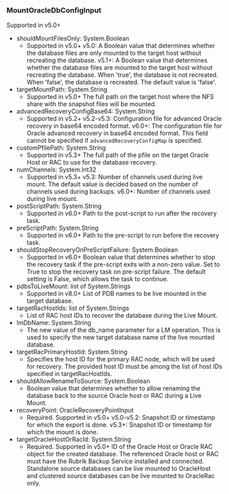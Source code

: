 ### MountOracleDbConfigInput
Supported in v5.0+

- shouldMountFilesOnly: System.Boolean
  - Supported in v5.0+
      v5.0: A Boolean value that determines whether the database files are only mounted to the target host without recreating the database.
      v5.1+: A Boolean value that determines whether the database files are mounted to the target host without recreating the database. When 'true', the database is not recreated. When 'false', the database is recreated. The default value is 'false'.
- targetMountPath: System.String
  - Supported in v5.0+
      The full path on the target host where the NFS share with the snapshot files will be mounted.
- advancedRecoveryConfigBase64: System.String
  - Supported in v5.2+
      v5.2-v5.3: Configuration file for advanced Oracle recovery in base64 encoded format.
      v6.0+: The configuration file for Oracle advanced recovery in base64 encoded format. This field cannot be specified if `advancedRecoveryConfigMap` is specified.
- customPfilePath: System.String
  - Supported in v5.3+
      The full path of the pfile on the target Oracle Host or RAC to use for the database recovery.
- numChannels: System.Int32
  - Supported in v5.3+
      v5.3: Number of channels used during live mount. The default value is decided based on the number of channels used during backups.
      v6.0+: Number of channels used during live mount.
- postScriptPath: System.String
  - Supported in v6.0+
      Path to the post-script to run after the recovery task.
- preScriptPath: System.String
  - Supported in v6.0+
      Path to the pre-script to run before the recovery task.
- shouldStopRecoveryOnPreScriptFailure: System.Boolean
  - Supported in v6.0+
      Boolean value that determines whether to stop the recovery task if the pre-script exits with a non-zero value. Set to True to stop the recovery task on pre-script failure. The default setting is False, which allows the task to continue.
- pdbsToLiveMount: list of System.Strings
  - Supported in v8.0+
      List of PDB names to be live mounted in the target database.
- targetRacHostIds: list of System.Strings
  - List of RAC host IDs to recover the database during the Live Mount.
- lmDbName: System.String
  - The new value of the db_name parameter for a LM operation. This is used to specify the new target database name of the live mounted database.
- targetRacPrimaryHostId: System.String
  - Specifies the host ID for the primary RAC node, which will be used for recovery. The provided host ID must be among the list of host IDs specified in targetRacHostIds.
- shouldAllowRenameToSource: System.Boolean
  - Boolean value that determines whether to allow renaming the database back to the source Oracle host or RAC during a Live Mount.
- recoveryPoint: OracleRecoveryPointInput
  - Required. Supported in v5.0+
      v5.0-v5.2: Snapshot ID or timestamp for which the export is done.
      v5.3+: Snapshot ID or timestamp for which the mount is done.
- targetOracleHostOrRacId: System.String
  - Required. Supported in v5.0+
      ID of the Oracle Host or Oracle RAC object for the created database. The referenced Oracle host or RAC must have the Rubrik Backup Service installed and connected. Standalone source databases can be live mounted to OracleHost and clustered source databases can be live mounted to OracleRac only.

